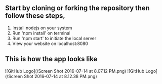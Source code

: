 ## Start by cloning or forking the repository then follow these steps,
1. Install nodejs on your system
2. Run 'npm install' on terminal
3. Run 'npm start' to initiate the local server
4. View your website on localhost:8080

## This is how the app looks like

![GitHub Logo](/Screen Shot 2016-07-14 at 8.07.12 PM.png)
![GitHub Logo](/Screen Shot 2016-07-14 at 8.12.38 PM.png)
